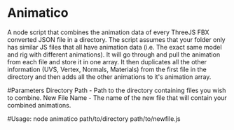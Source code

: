 # Animatico
A node script that combines the animation data of every ThreeJS FBX converted JSON file in a directory. The script assumes that your folder only has similar JS files that all have animation data (i.e. The exact same model and rig with different animations). It will go through and pull the animation from each file and store it in one array. It then duplicates all the other information (UVS, Vertex, Normals, Materials) from the first file in the directory and then adds all the other animations to it's animation array.

#Parameters
Directory Path - Path to the directory containing files you wish to combine.
New File Name - The name of the new file that will contain your combined animations.

#Usage:
node animatico path/to/directory path/to/newfile.js
